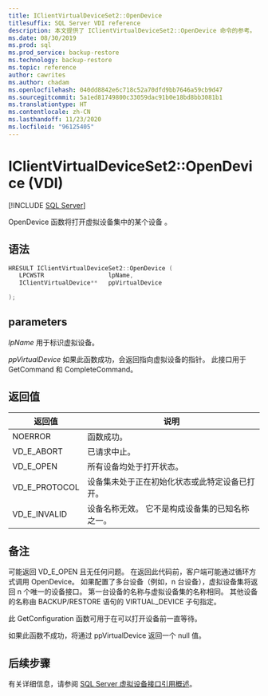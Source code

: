 ```yaml
---
title: IClientVirtualDeviceSet2::OpenDevice
titlesuffix: SQL Server VDI reference
description: 本文提供了 IClientVirtualDeviceSet2::OpenDevice 命令的参考。
ms.date: 08/30/2019
ms.prod: sql
ms.prod_service: backup-restore
ms.technology: backup-restore
ms.topic: reference
author: cawrites
ms.author: chadam
ms.openlocfilehash: 040dd8842e6c718c52a70dfd9bb7646a59cb9d47
ms.sourcegitcommit: 5a1ed81749800c33059dac91b0e18bd8bb3081b1
ms.translationtype: HT
ms.contentlocale: zh-CN
ms.lasthandoff: 11/23/2020
ms.locfileid: "96125405"
---
```

# <a name="iclientvirtualdeviceset2opendevice-vdi"></a>IClientVirtualDeviceSet2::OpenDevice (VDI)

[!INCLUDE [SQL Server](../../../includes/applies-to-version/sqlserver.md)]

OpenDevice 函数将打开虚拟设备集中的某个设备  。

## <a name="syntax"></a>语法

```c
HRESULT IClientVirtualDeviceSet2::OpenDevice (
   LPCWSTR                  lpName,
   IClientVirtualDevice**   ppVirtualDevice

);
```

## <a name="parameters"></a>parameters

*lpName* 用于标识虚拟设备。

*ppVirtualDevice* 如果此函数成功，会返回指向虚拟设备的指针。 此接口用于 GetCommand 和 CompleteCommand。

## <a name="return-value"></a>返回值

|返回值 | 说明 |
|---|---|
| NOERROR | 函数成功。 |
| VD_E_ABORT | 已请求中止。 |
| VD_E_OPEN |所有设备均处于打开状态。 |
| VD_E_PROTOCOL | 设备集未处于正在初始化状态或此特定设备已打开。 |
| VD_E_INVALID | 设备名称无效。 它不是构成设备集的已知名称之一。 |

## <a name="remarks"></a>备注

可能返回 VD_E_OPEN 且无任何问题。 在返回此代码前，客户端可能通过循环方式调用 OpenDevice。
如果配置了多台设备（例如，n 台设备），虚拟设备集将返回 n 个唯一的设备接口。 第一台设备的名称与虚拟设备集的名称相同。 其他设备的名称由 BACKUP/RESTORE 语句的 VIRTUAL_DEVICE 子句指定。

此 GetConfiguration 函数可用于在可以打开设备前一直等待。

如果此函数不成功，将通过 ppVirtualDevice 返回一个 null 值。

## <a name="next-steps"></a>后续步骤

有关详细信息，请参阅 [SQL Server 虚拟设备接口引用概述](reference-virtual-device-interface.md)。